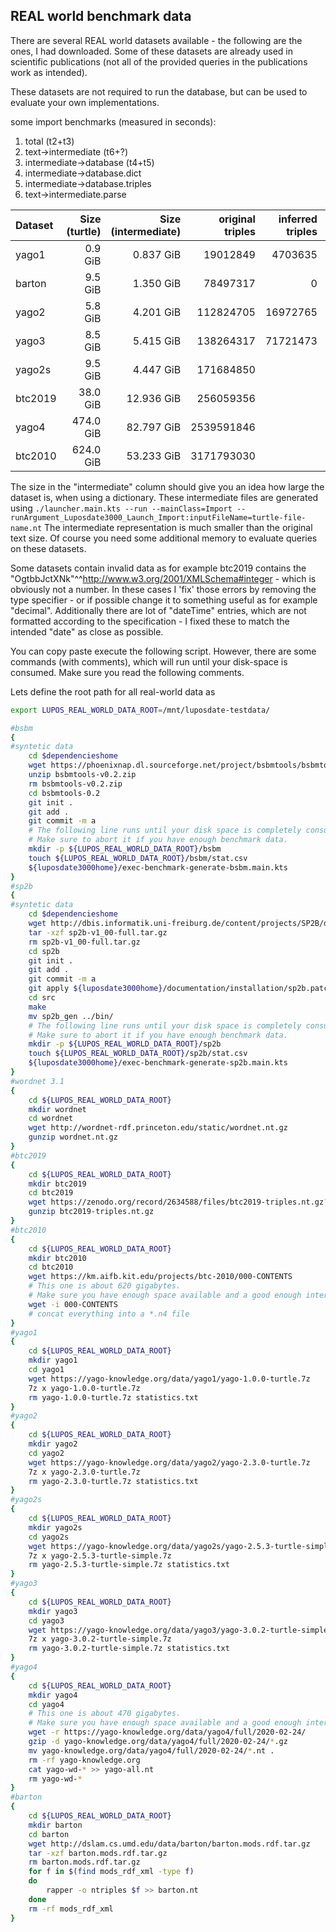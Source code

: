 ## REAL world benchmark data

There are several REAL world datasets available - the following are the ones, I had downloaded.
Some of these datasets are already used in scientific publications (not all of the provided queries in the publications work as intended).

These datasets are not required to run the database, but can be used to evaluate your own implementations.

some import benchmarks (measured in seconds):

1. total (t2+t3)
2. text->intermediate (t6+?)
3. intermediate->database (t4+t5)
4. intermediate->database.dict
5. intermediate->database.triples
6. text->intermediate.parse

| Dataset | Size (turtle) | Size (intermediate) | original triples | inferred triples | distinct triples | dictionary entries |        t1 |        t2 |        t3 |        t4 |        t5 |        t6 |
| :------ | ------------: | ------------------: | ---------------: | ---------------: | ---------------: | -----------------: | --------: | --------: | --------: | --------: | --------: | --------: |
| yago1   |       0.9 GiB |           0.837 GiB |         19012849 |          4703635 |         21383706 |           12752436 |   328.648 |   195.406 |   133.242 |   121.260 |    11.982 |   150.957 |
| barton  |       9.5 GiB |           1.350 GiB |         78497317 |                0 |         35184003 |           10830905 |   723.561 |   596.459 |   127.102 |   104.411 |    22.691 |   505.545 |
| yago2   |       5.8 GiB |           4.201 GiB |        112824705 |         16972765 |        123689922 |           54351098 |  1469.642 |   833.633 |   636.009 |   521.786 |   114.222 |   654.937 |
| yago3   |       8.5 GiB |           5.415 GiB |        138264317 |         71721473 |        142608259 |           72644117 |  1944.292 |  1144.821 |   799.471 |   676.511 |   122.960 |   942.936 |
| yago2s  |       9.5 GiB |           4.447 GiB |        171684850 |                  |        151474901 |           42599960 |  1601.202 |  1058.769 |   542.433 |   406.789 |   135.643 |   827.324 |
| btc2019 |      38.0 GiB |          12.936 GiB |        256059356 |                  |        256059356 |           82631100 |  2564.312 |  1532.119 |  1032.193 |   743.061 |   289.132 |  1190.925 |
| yago4   |     474.0 GiB |          82.797 GiB |       2539591846 |                  |       2489858800 |          571715647 | 49340.051 | 18979.163 | 30360.888 |  5587.976 | 24772.911 | 13362.678 |
| btc2010 |     624.0 GiB |          53.233 GiB |       3171793030 |                  |       1426828906 |          279151232 | 46576.546 | 38684.171 |  7892.375 |  1781.721 |  6110.654 | 34402.117 |

The size in the "intermediate" column should give you an idea how large the dataset is, when using a dictionary.
These intermediate files are generated using `./launcher.main.kts --run --mainClass=Import --runArgument_Luposdate3000_Launch_Import:inputFileName=turtle-file-name.nt`
The intermediate representation is much smaller than the original text size.
Of course you need some additional memory to evaluate queries on these datasets.

Some datasets contain invalid data as for example btc2019 contains the "OgtbbJctXNk"^^<http://www.w3.org/2001/XMLSchema#integer> - which is obviously not a number.
In these cases I 'fix' those errors by removing the type specifier - or if possible change it to something useful as for example "decimal".
Additionally there are lot of "dateTime" entries, which are not formatted according to the specification - I fixed these to match the intended "date" as close as possible.

You can copy paste execute the following script.
However, there are some commands (with comments), which will run until your disk-space is consumed.
Make sure you read the following comments.

Lets define the root path for all real-world data as 
```bash
export LUPOS_REAL_WORLD_DATA_ROOT=/mnt/luposdate-testdata/
```

```bash
#bsbm
{
#syntetic data
    cd $dependencieshome
    wget https://phoenixnap.dl.sourceforge.net/project/bsbmtools/bsbmtools/bsbmtools-0.2/bsbmtools-v0.2.zip
    unzip bsbmtools-v0.2.zip
    rm bsbmtools-v0.2.zip
    cd bsbmtools-0.2
    git init .
    git add .
    git commit -m a
    # The following line runs until your disk space is completely consumed.
    # Make sure to abort it if you have enough benchmark data.
    mkdir -p ${LUPOS_REAL_WORLD_DATA_ROOT}/bsbm
    touch ${LUPOS_REAL_WORLD_DATA_ROOT}/bsbm/stat.csv
    ${luposdate3000home}/exec-benchmark-generate-bsbm.main.kts
}
#sp2b
{
#syntetic data
    cd $dependencieshome
    wget http://dbis.informatik.uni-freiburg.de/content/projects/SP2B/docs/sp2b-v1_00-full.tar.gz
    tar -xzf sp2b-v1_00-full.tar.gz
    rm sp2b-v1_00-full.tar.gz
    cd sp2b
    git init .
    git add .
    git commit -m a
    git apply ${luposdate3000home}/documentation/installation/sp2b.patch
    cd src
    make
    mv sp2b_gen ../bin/
    # The following line runs until your disk space is completely consumed.
    # Make sure to abort it if you have enough benchmark data.
    mkdir -p ${LUPOS_REAL_WORLD_DATA_ROOT}/sp2b
    touch ${LUPOS_REAL_WORLD_DATA_ROOT}/sp2b/stat.csv
    ${luposdate3000home}/exec-benchmark-generate-sp2b.main.kts
}
#wordnet 3.1
{
    cd ${LUPOS_REAL_WORLD_DATA_ROOT}
    mkdir wordnet
    cd wordnet
    wget http://wordnet-rdf.princeton.edu/static/wordnet.nt.gz
    gunzip wordnet.nt.gz
}
#btc2019
{
    cd ${LUPOS_REAL_WORLD_DATA_ROOT}
    mkdir btc2019
    cd btc2019
    wget https://zenodo.org/record/2634588/files/btc2019-triples.nt.gz?download=1 btc2019-triples.nt.gz
    gunzip btc2019-triples.nt.gz
}
#btc2010
{
    cd ${LUPOS_REAL_WORLD_DATA_ROOT}
    mkdir btc2010
    cd btc2010
    wget https://km.aifb.kit.edu/projects/btc-2010/000-CONTENTS
    # This one is about 620 gigabytes.
    # Make sure you have enough space available and a good enough internet connection.
    wget -i 000-CONTENTS
    # concat everything into a *.n4 file
}
#yago1
{
    cd ${LUPOS_REAL_WORLD_DATA_ROOT}
    mkdir yago1
    cd yago1
    wget https://yago-knowledge.org/data/yago1/yago-1.0.0-turtle.7z
    7z x yago-1.0.0-turtle.7z
    rm yago-1.0.0-turtle.7z statistics.txt
}
#yago2
{
    cd ${LUPOS_REAL_WORLD_DATA_ROOT}
    mkdir yago2
    cd yago2
    wget https://yago-knowledge.org/data/yago2/yago-2.3.0-turtle.7z
    7z x yago-2.3.0-turtle.7z
    rm yago-2.3.0-turtle.7z statistics.txt
}
#yago2s
{
    cd ${LUPOS_REAL_WORLD_DATA_ROOT}
    mkdir yago2s
    cd yago2s
    wget https://yago-knowledge.org/data/yago2s/yago-2.5.3-turtle-simple.7z
    7z x yago-2.5.3-turtle-simple.7z
    rm yago-2.5.3-turtle-simple.7z statistics.txt
}
#yago3
{
    cd ${LUPOS_REAL_WORLD_DATA_ROOT}
    mkdir yago3
    cd yago3
    wget https://yago-knowledge.org/data/yago3/yago-3.0.2-turtle-simple.7z
    7z x yago-3.0.2-turtle-simple.7z
    rm yago-3.0.2-turtle-simple.7z statistics.txt
}
#yago4
{
    cd ${LUPOS_REAL_WORLD_DATA_ROOT}
    mkdir yago4
    cd yago4
    # This one is about 470 gigabytes.
    # Make sure you have enough space available and a good enough internet connection.
    wget -r https://yago-knowledge.org/data/yago4/full/2020-02-24/
    gzip -d yago-knowledge.org/data/yago4/full/2020-02-24/*.gz
    mv yago-knowledge.org/data/yago4/full/2020-02-24/*.nt .
    rm -rf yago-knowledge.org
    cat yago-wd-* >> yago-all.nt
    rm yago-wd-*
}
#barton
{
    cd ${LUPOS_REAL_WORLD_DATA_ROOT}
    mkdir barton
    cd barton
    wget http://dslam.cs.umd.edu/data/barton/barton.mods.rdf.tar.gz
    tar -xzf barton.mods.rdf.tar.gz
    rm barton.mods.rdf.tar.gz
    for f in $(find mods_rdf_xml -type f)
    do
        rapper -o ntriples $f >> barton.nt
    done
    rm -rf mods_rdf_xml
}
```
